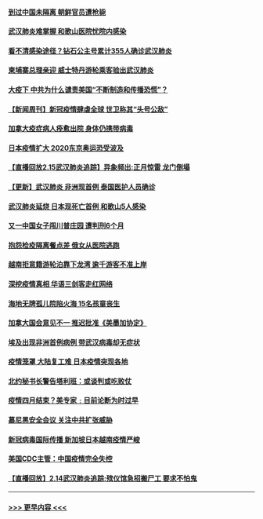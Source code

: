 #### [到过中国未隔离 朝鲜官员遭枪毙](../pages/prog202/a102778383.md?t=02161433) 
#### [武汉肺炎难掌握 和歌山医院忧院内感染](../pages/prog202/a102778376.md?t=02161433) 
#### [看不清感染途径？钻石公主号累计355人确诊武汉肺炎](../pages/prog202/a102778335.md?t=02161433) 
#### [柬埔寨总理亲迎 威士特丹游轮乘客验出武汉肺炎](../pages/prog202/a102777842.md?t=02161433) 
#### [大疫下 中共为什么谴责美国“不断制造和传播恐慌”？](../pages/prog202/a102778285.md?t=02161433) 
#### [【新闻周刊】新冠疫情肆虐全球 世卫称其“头号公敌”](../pages/prog202/a102778196.md?t=02161433) 
#### [加拿大疫症病人痊愈出院 身体仍携带病毒](../pages/prog202/a102778061.md?t=02161433) 
#### [日本疫情扩大 2020东京奥运恐受波及](../pages/prog202/a102778049.md?t=02161433) 
#### [【直播回放2.15武汉肺炎追踪】异象频出:正月惊雷 龙门倒塌](../pages/prog202/a102777974.md?t=02161433) 
#### [【更新】武汉肺炎 非洲现首例 泰国医护人员确诊](../pages/prog202/a102770740.md?t=02161433) 
#### [武汉肺炎延烧 日本现死亡首例 和歌山5人感染](../pages/prog202/a102777815.md?t=02161433) 
#### [又一中国女子闯川普庄园 遭判刑6个月](../pages/prog202/a102777673.md?t=02161433) 
#### [抱怨检疫隔离餐点差 俄女从医院逃跑](../pages/prog202/a102777667.md?t=02161433) 
#### [越南拒意籍游轮泊靠下龙湾 逾千游客不准上岸](../pages/prog202/a102777646.md?t=02161433) 
#### [深挖疫情真相 华语三剑客走红网络](../pages/prog202/a102777624.md?t=02161433) 
#### [海地无牌孤儿院陷火海 15名孩童丧生](../pages/prog202/a102777620.md?t=02161433) 
#### [加拿大国会意见不一 推迟批准《美墨加协定》](../pages/prog202/a102777575.md?t=02161433) 
#### [埃及出现非洲首例病例 带武汉病毒却无症状](../pages/prog202/a102777559.md?t=02161433) 
#### [疫情笼罩 大陆复工难 日本疫情突现各地](../pages/prog202/a102777455.md?t=02161433) 
#### [北约秘书长警告塔利班：或谈判或吃败仗](../pages/prog202/a102777442.md?t=02161433) 
#### [疫情四月结束？美专家﹕目前论断为时过早](../pages/prog202/a102777248.md?t=02161433) 
#### [慕尼黑安全会议 关注中共扩张威胁](../pages/prog202/a102777254.md?t=02161433) 
#### [新冠病毒国际传播 新加坡日本越南疫情严峻](../pages/prog202/a102777245.md?t=02161433) 
#### [美国CDC主管：中国疫情完全失控](../pages/prog202/a102777236.md?t=02161433) 
#### [【直播回放】2.14武汉肺炎追踪:殡仪馆急招搬尸工 要求不怕鬼](../pages/prog202/a102777141.md?t=02161433) 

----
#### [ >>> 更早内容 <<< ](../indexes/prog202-earlier.md)
